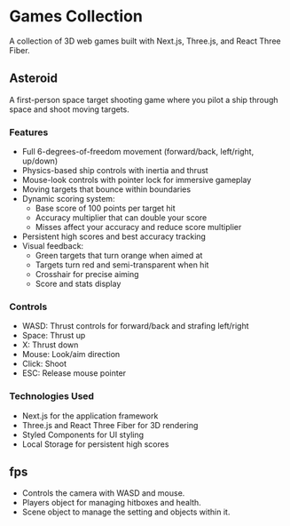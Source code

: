 # Games Collection

A collection of 3D web games built with Next.js, Three.js, and React Three Fiber.

## Asteroid

A first-person space target shooting game where you pilot a ship through space and shoot moving targets.

### Features
- Full 6-degrees-of-freedom movement (forward/back, left/right, up/down)
- Physics-based ship controls with inertia and thrust
- Mouse-look controls with pointer lock for immersive gameplay
- Moving targets that bounce within boundaries
- Dynamic scoring system:
  - Base score of 100 points per target hit
  - Accuracy multiplier that can double your score
  - Misses affect your accuracy and reduce score multiplier
- Persistent high scores and best accuracy tracking
- Visual feedback:
  - Green targets that turn orange when aimed at
  - Targets turn red and semi-transparent when hit
  - Crosshair for precise aiming
  - Score and stats display

### Controls
- WASD: Thrust controls for forward/back and strafing left/right
- Space: Thrust up
- X: Thrust down
- Mouse: Look/aim direction
- Click: Shoot
- ESC: Release mouse pointer

### Technologies Used
- Next.js for the application framework
- Three.js and React Three Fiber for 3D rendering
- Styled Components for UI styling
- Local Storage for persistent high scores

## fps

- Controls the camera with WASD and mouse.
- Players object for managing hitboxes and health.
- Scene object to manage the setting and objects within it.
